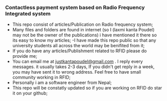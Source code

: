 ### Contactless payment system based on Radio Frequency Integrated system

- This repo consist of articles/Publication on Radio frequency system;
- Many files and folders are found in internet (so I (laxmi kanta Poudel) may not be the owner of the publications) i have mentioned it there so its easy to know my articles;
-I have made this repo public so that any university students all across the world may be benifited from it;
- If you do have any articles/Publishment related to RFID please do provide me;
- You can email me at justkantapoudel@gmail.com . I reply every messages. it usually takes 2-3 days, If you didn't get reply in a week, you may have sent it to wrong address. Feel free to have small community working in RFID;
- Personally i am a software engineer from Nepal;
- This repo will be constatly updated so if you are working on RFID do star it on your github;
